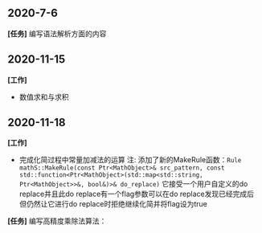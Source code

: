 ## 2020-7-6
**[任务]** 编写语法解析方面的内容

## 2020-11-15

**[工作]**
* 数值求和与求积

## 2020-11-18

**[工作]**
* 完成化简过程中常量加减法的运算
注: 添加了新的MakeRule函数：`Rule mathS::MakeRule(const Ptr<MathObject>& src_pattern, const std::function<Ptr<MathObject>(std::map<std::string, Ptr<MathObject>>&, bool&)>& do_replace)`
它接受一个用户自定义的do replace并且此do replace有一个flag参数可以在do replace发现已经完成后但仍然让它进行do replace时拒绝继续化简并将flag设为true

**[任务]** 编写高精度乘除法算法：
